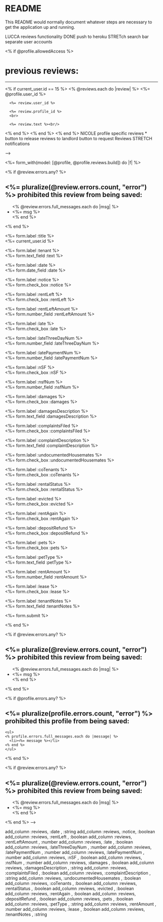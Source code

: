 # README

This README would normally document whatever steps are necessary to get the
application up and running.

LUCCA
reviews functionality
DONE push to heroku
STRETch search bar
separate user accounts

<% if @profile.allowedAccess %>
  <h1> previous reviews: </h1>
  <hr>
  <% if current_user.id == 15 %>
  <% @reviews.each do |review| %>
      <%= @profile.user_id %>

      <%= review.user_id %>

      <%= review.profile_id %>
      <br>

      <%= review.text %><br/>
  <% end %>
  <% end %>
<% end %>
NICOLE
profile specific reviews *
button to release reviews to landlord
button to request Reviews
STRETCH
notifications

<!-- <%= if @profile.tenant %>
<!-- <%= link_to 'Allow access to your reviews', '#' %>
<%= if @profile.landlord %>
<%= link_to 'Request a review!', '#' %> --> -->




<%= form_with(model: [@profile, @profile.reviews.build]) do |f| %>
<!-- add error box again -->
<% if @review.errors.any? %>
  <div id="error_explanation">
    <h2>
      <%= pluralize(@review.errors.count, "error") %> prohibited
      this review from being saved:
    </h2>
    <ul>
      <% @review.errors.full_messages.each do |msg| %>
        <li><%= msg %></li>
      <% end %>
    </ul>
  </div>
<% end %>

  <p>
    <%= form.label :title %><br>
    <!-- <%= form.text_field :text %> -->
    <%= current_user.id  %>
  </p>

  <p>
    <%= form.label :tenant %><br>
    <%= form.text_field :text %>
  </p>

  <p>
    <%= form.label :date %><br>
    <%= form.date_field :date %>
  </p>

  <p>
    <%= form.label :notice %><br>
    <%= form.check_box :notice  %>
  </p>

  <p>
    <%= form.label :rentLeft %><br>
    <%= form.check_box :rentLeft  %>
  </p>

  <p>
    <%= form.label :rentLeftAmount %><br>
    <%= form.number_field :rentLeftAmount %>
  </p>

  <p>
    <%= form.label :late %><br>
    <%= form.check_box :late  %>
  </p>

  <p>
    <%= form.label :lateThreeDayNum %><br>
    <%= form.number_field :lateThreeDayNum %>
  </p>

  <p>
    <%= form.label :latePaymentNum %><br>
    <%= form.number_field :latePaymentNum %>
  </p>

  <p>
    <%= form.label :nSF %><br>
    <%= form.check_box :nSF  %>
  </p>

  <p>
    <%= form.label :nsfNum %><br>
    <%= form.number_field :nsfNum %>
  </p>

  <p>
    <%= form.label :damages %><br>
    <%= form.check_box :damages  %>
  </p>

  <p>
    <%= form.label :damagesDescription %><br>
    <%= form.text_field :damagesDescription %>
  </p>

  <p>
    <%= form.label :complaintsFiled %><br>
    <%= form.check_box :complaintsFiled  %>
  </p>

  <p>
    <%= form.label :complaintDescription %><br>
    <%= form.text_field :complaintDescription %>
  </p>

  <p>
    <%= form.label :undocumentedHousemates %><br>
    <%= form.check_box :undocumentedHousemates  %>
  </p>

  <p>
    <%= form.label :coTenants %><br>
    <%= form.check_box :coTenants  %>
  </p>

  <p>
    <%= form.label :rentalStatus %><br>
    <%= form.check_box :rentalStatus  %>
  </p>

  <p>
    <%= form.label :evicted %><br>
    <%= form.check_box :evicted  %>
  </p>

  <p>
    <%= form.label :rentAgain %><br>
    <%= form.check_box :rentAgain  %>
  </p>

  <p>
    <%= form.label :depositRefund %><br>
    <%= form.check_box :depositRefund  %>
  </p>

  <p>
    <%= form.label :pets %><br>
    <%= form.check_box :pets  %>
  </p>

  <p>
    <%= form.label :petType %><br>
    <%= form.text_field :petType %>
  </p>

  <p>
    <%= form.label :rentAmount %><br>
    <%= form.number_field :rentAmount %>
  </p>

  <p>
    <%= form.label :lease %><br>
    <%= form.check_box :lease  %>
  </p>


  <p>
    <%= form.label :tenantNotes %><br>
    <%= form.text_field :tenantNotes %>
  </p>


  <p>
    <%= form.submit %>
  </p>
<% end %>

<!-- <%= render '/reviews/form' %> -->

<% if @review.errors.any? %>
  <div id="error_explanation">
    <h2>
      <%= pluralize(@review.errors.count, "error") %> prohibited
      this review from being saved:
    </h2>
    <ul>
      <% @review.errors.full_messages.each do |msg| %>
        <li><%= msg %></li>
      <% end %>
    </ul>
  </div>
<% end %>


<% if @profile.errors.any? %>
  <div id="error_explanation">
    <h2><%= pluralize(profile.errors.count, "error") %> prohibited this profile from being saved:</h2>

    <ul>
    <% profile.errors.full_messages.each do |message| %>
      <li><%= message %></li>
    <% end %>
    </ul>
  </div>
<% end %>
<!-- _form
<!-- <%= form_with model: @review, local: true do |form| %> -->

<% if @review.errors.any? %>
  <div id="error_explanation">
    <h2>
      <%= pluralize(@review.errors.count, "error") %> prohibited
      this review from being saved:
    </h2>
    <ul>
      <% @review.errors.full_messages.each do |msg| %>
        <li><%= msg %></li>
      <% end %>
    </ul>
  </div>
<% end %> -->

<!-- <%= form_with(model: [@user, @user.reviews.build]) do |form|
 https://www.youtube.com/watch?v=5OTgURghwdU  -->

add_column :reviews, :date , :string
add_column :reviews, :notice, :boolean
add_column :reviews, :rentLeft , :boolean
add_column :reviews, :rentLeftAmount , :number
add_column :reviews, :late , :boolean
add_column :reviews, :lateThreeDayNum , :number
add_column :reviews, :latePaymentNum , :number
add_column :reviews, :latePaymentNum , :number
add_column :reviews, :nSF , :boolean
add_column :reviews, :nsfNum , :number
add_column :reviews, :damages , :boolean
add_column :reviews, :damagesDescription , :string
add_column :reviews, :complaintsFiled , :boolean
add_column :reviews, :complaintDescription , :string
add_column :reviews, :undocumentedHousemates , :boolean
add_column :reviews, :coTenants , :boolean
add_column :reviews, :rentalStatus , :boolean
add_column :reviews, :evicted , :boolean
add_column :reviews, :rentAgain , :boolean
add_column :reviews, :depositRefund , :boolean
add_column :reviews, :pets , :boolean
add_column :reviews, :petType , :string
add_column :reviews, :rentAmount , :number
add_column :reviews, :lease , :boolean
add_column :reviews, :tenantNotes , :string
